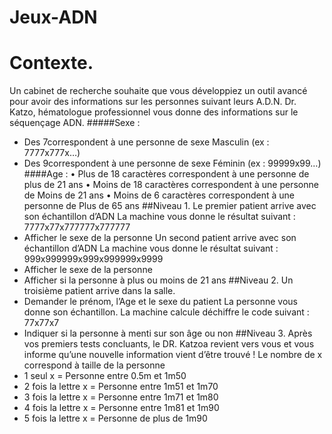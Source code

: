 # Jeux-ADN
# Contexte.
Un cabinet de recherche souhaite que vous développiez un outil
avancé pour avoir des informations sur les personnes suivant leurs
A.D.N.
Dr. Katzo, hématologue professionnel vous donne des
informations sur le séquençage ADN.
#####Sexe :
- Des 7correspondent à une personne de sexe Masculin (ex : 7777x777x…)
- Des 9correspondent à une personne de sexe Féminin (ex : 99999x99…)
####Age :
• Plus de 18 caractères correspondent à une personne de plus de 21 ans
• Moins de 18 caractères correspondent à une personne de Moins de 21 ans
• Moins de 6 caractères correspondent à une personne de Plus de 65 ans
##Niveau 1.
Le premier patient arrive avec son échantillon d’ADN
La machine vous donne le résultat suivant : 7777x77x777777x777777
- Afficher le sexe de la personne
Un second patient arrive avec son échantillon d’ADN
La machine vous donne le résultat suivant : 999x999999x999x999999x9999
- Afficher le sexe de la personne
- Afficher si la personne à plus ou moins de 21 ans
##Niveau 2.
Un troisième patient arrive dans la salle.
- Demander le prénom, l’Age et le sexe du patient
La personne vous donne son échantillon.
La machine calcule déchiffre le code suivant : 77x77x7
- Indiquer si la personne à menti sur son âge ou non
##Niveau 3.
Après vos premiers tests concluants, le DR. Katzoa revient vers vous et vous informe
qu’une nouvelle information vient d’être trouvé !
Le nombre de x correspond à taille de la personne
- 1 seul x = Personne entre 0.5m et 1m50
- 2 fois la lettre x = Personne entre 1m51 et 1m70
- 3 fois la lettre x = Personne entre 1m71 et 1m80
- 4 fois la lettre x = Personne entre 1m81 et 1m90
- 5 fois la lettre x = Personne de plus de 1m90